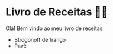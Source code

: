 # Livro de Receitas :woman_cook:

Olá! Bem vindo ao meu livro de receitas

- Strogonoff de frango
- Pavê